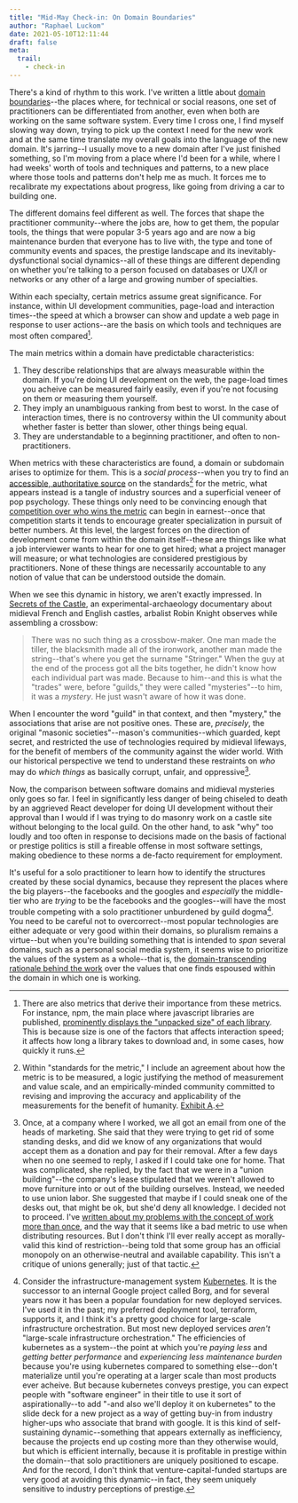 ```yaml
---
title: "Mid-May Check-in: On Domain Boundaries"
author: "Raphael Luckom"
date: 2021-05-10T12:11:44
draft: false
meta:
  trail:
    - check-in
---
```

There's a kind of rhythm to this work. I've written a little about [domain boundaries](https://raphaelluckom.com/posts/diagrams_000.html)--the
places where, for technical or social reasons, one set of practitioners can be differentiated from another, even when both
are working on the same software system. Every time I cross one, I find myself slowing way down, trying to pick up
the context I need for the new work and at the same time translate my overall goals into the language of the new domain. It's
jarring--I usually move to a new domain after I've just finished something, so I'm moving from a place where I'd been for
a while, where I had weeks' worth of tools and techniques and patterns, to a new place where those tools and patterns
don't help me as much. It forces me to recalibrate my expectations about progress, like going from driving a car to building
one. 

The different domains feel different as well. The forces that shape the practitioner community--where the jobs are, how to get them,
the popular tools, the things that were popular 3-5 years ago and are now a big maintenance burden that everyone has to live with,
the type and tone of community events and spaces, the prestige landscape and its inevitably-dysfunctional social dynamics--all of
these things are different depending on whether you're talking to a person focused on databases or UX/I or networks or any other
of a large and growing number of specialties.

Within each specialty, certain metrics assume great significance. For instance, within UI development communities, page-load and
interaction times--the speed at which a browser can show and update a web page in response to user actions--are the basis on which tools
and techniques are most often compared[^1]. 

The main metrics within a domain have predictable characteristics:

1. They describe relationships that are always measurable within the domain. If you're doing UI development on the web, the page-load times
   you acheive can be measured fairly easily, even if you're not focusing on them or measuring them yourself.
2. They imply an unambiguous ranking from best to worst. In the case of interaction times, there is no controversy
   within the UI community about whether faster is better than slower, other things being equal.
3. They are understandable to a beginning practitioner, and often to non-practitioners.

When metrics with these characteristics are found, a domain or subdomain arises to optimize for them. This is a _social process_--when
you try to find an [accessible, authoritative source](https://en.wikipedia.org/wiki/Web_performance) on the standards[^2] for the metric, 
what appears instead is a tangle of industry sources and a superficial veneer of pop psychology. These things only need to be convincing
enough that [competition over who wins the metric](https://krausest.github.io/js-framework-benchmark/2021/table_chrome_90.0.4430.72.html)
can begin in earnest--once that competition starts it tends to encourage greater specialization in pursuit of better numbers. At this level,
the largest forces on the direction of development come from within the domain itself--these are things like what a job interviewer wants to hear
for one to get hired; what a project manager will measure; or what technologies are considered prestigious by practitioners. None of these
things are necessarily accountable to any notion of value that can be understood outside the domain.

When we see this dynamic in history, we aren't exactly impressed. In [Secrets of the Castle](https://en.wikipedia.org/wiki/Secrets_of_the_Castle),
an experimental-archaeology documentary about midieval French and English castles, arbalist Robin Knight observes while assembling
a crossbow:

>  There was no such thing as a crossbow-maker. One man made the tiller, the blacksmith made all of the ironwork, another man made the string--that's
>  where you get the surname "Stringer." When the guy at the end of the process got all the bits together, he didn't know how each individual part
>  was made. Because to him--and this is what the "trades" were, before "guilds," they were called "mysteries"--to him, it was a _mystery_. He just
>  wasn't aware of how it was done.

When I encounter the word "guild" in that context, and then "mystery," the associations that arise are not positive ones. These are,
_precisely_, the original "masonic societies"--mason's communities--which guarded, kept secret, and restricted the use of technologies
required by midieval lifeways, for the benefit of members of the community against the wider world. With our historical perspective
we tend to understand these restraints on _who_ may do _which things_ as basically corrupt, unfair, and oppressive[^3].

Now, the comparison between software domains and midieval mysteries only goes so far. I feel in significantly less danger of being
chiseled to death by an aggrieved React developer for doing UI development without their approval than I would if I was trying
to do masonry work on a castle site without belonging to the local guild. On the other hand, to ask "why" too loudly and too often
in response to decisions made on the basis of factional or prestige politics is still a fireable offense in most software settings,
making obedience to these norms a de-facto requirement for employment.

It's useful for a solo practitioner to learn how to identify the structures created by these social dynamics, because they represent
the places where the big players--the facebooks and the googles and _especially_ the middle-tier who are _trying_ to be the 
facebooks and the googles--will have the most trouble competing with a solo practitioner unburdened by guild dogma[^4]. You
need to be careful not to overcorrect--most popular technologies are either adequate or very good within their domains, so pluralism
remains a virtue--but when you're building something that is intended to _span_ several domains, such as a personal social media system,
it seems wise to prioritize the values of the system as a whole--that is, the [domain-transcending rationale behind the work](https://raphaelluckom.com/posts/not_draft.html)
over the values that one finds espoused within the domain in which one is working.

[^1]: There are also metrics that derive their importance from these metrics. For instance, npm, the main place where javascript
      libraries are published, [prominently displays the "unpacked size" of each library](https://www.npmjs.com/package/exploranda-core?activeTab=readme).
      This is because size is one of the factors that affects interaction speed; it affects how long a library takes to download
      and, in some cases, how quickly it runs.

[^2]: Within "standards for the metric," I include an agreement about how the metric is to be measured, a logic justifying the
      method of measurement and value scale, and an empirically-minded community committed to revising and improving the accuracy
      and applicability of the measurements for the benefit of humanity. [Exhibit A](https://en.wikipedia.org/wiki/Seismic_magnitude_scales).

[^3]: Once, at a company where I worked, we all got an email from one of the heads of marketing. She said that they were trying to get rid
      of some standing desks, and did we know of any organizations that would accept them as a donation and pay for their removal. After a few
      days when no one seemed to reply, I asked if I could take one for home. That was complicated, she replied, by the fact that we were
      in a "union building"--the company's lease stipulated that we weren't allowed to move furniture into or out of the building ourselves.
      Instead, we needed to use union labor. She suggested that maybe if I could sneak one of the desks out, that might be ok, but she'd deny
      all knowledge. I decided not to proceed. I've [written about my problems with the concept of work](https://raphaelluckom.com/posts/hard_work.html)
      [more than once](https://raphaelluckom.com/posts/late_february_check_in.html), and the way that it seems like a bad metric to use
      when distributing resources. But I don't think I'll ever really accept as morally-valid this kind of restriction--being told that some group
      has an official monopoly on an otherwise-neutral and available capability. This isn't a critique of unions generally; just of that
      tactic.

[^4]: Consider the infrastructure-management system [Kubernetes](https://kubernetes.io/). It is the successor to an internal Google project
      called Borg, and for several years now it has been a popular foundation for new deployed services. I've used it in the past; my preferred
      deployment tool, terraform, supports it, and I think it's a pretty good choice for large-scale infrastructure orchestration. But most
      new deployed services _aren't_ "large-scale infrastructure orchestration." The efficiencies of kubernetes as a system--the point at which you're
      _paying less_ and _getting better performance_ and _experiencing less maintenance burden_ because you're using kubernetes compared to
      something else--don't materialize until you're operating at a larger scale than most products ever acheive. But because kubernetes
      conveys prestige, you can expect people with "software engineer" in their title to use it sort of aspirationally--to add "-and also
      we'll deploy it on kubernetes" to the slide deck for a new project as a way of getting buy-in from industry higher-ups who associate
      that brand with google. It is this kind of self-sustaining dynamic--something that appears externally as inefficiency, because the projects
      end up costing more than they otherwise would, but which is efficient internally, because it is profitable in prestige within the domain--that
      solo practitioners are uniquely positioned to escape. And for the record, I don't think that venture-capital-funded startups are very
      good at avoiding this dynamic--in fact, they seem uniquely sensitive to industry perceptions of prestige.
